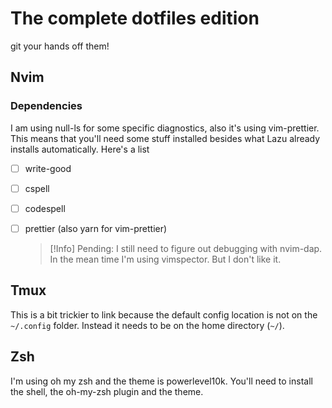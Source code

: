 # The complete dotfiles edition
git your hands off them!
## Nvim
### Dependencies
I am using null-ls for some specific diagnostics, also it's using vim-prettier. This means that you'll need some stuff installed besides what Lazu already installs automatically. Here's a list
- [ ] write-good
- [ ] cspell
- [ ] codespell
- [ ] prettier (also yarn for vim-prettier)

    > [!Info] Pending:
    > I still need to figure out debugging with nvim-dap. In the mean time I'm using vimspector. But I don't like it.
## Tmux
This is a bit trickier to link because the default config location is not on the `~/.config` folder. Instead it needs to be on the home directory (`~/`).

## Zsh
I'm using oh my zsh and the theme is powerlevel10k. You'll need to install the shell, the oh-my-zsh plugin and the theme. 
